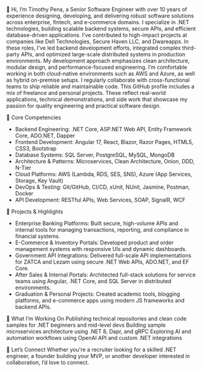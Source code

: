 👋 Hi, I’m Timothy Pena, a Senior Software Engineer with over 10 years of experience designing, developing, and delivering robust software solutions across enterprise, fintech, and e-commerce domains. I specialize in .NET technologies, building scalable backend systems, secure APIs, and efficient database-driven applications.
I’ve contributed to high-impact projects at companies like Dell Technologies, Secure Haven LLC, and Dwareapps. In these roles, I’ve led backend development efforts, integrated complex third-party APIs, and optimized large-scale distributed systems in production environments.
My development approach emphasizes clean architecture, modular design, and performance-focused engineering. I’m comfortable working in both cloud-native environments such as AWS and Azure, as well as hybrid on-premise setups. I regularly collaborate with cross-functional teams to ship reliable and maintainable code.
This GitHub profile includes a mix of freelance and personal projects. These reflect real-world applications, technical demonstrations, and side work that showcase my passion for quality engineering and practical software design.

🧰 Core Competencies
- Backend Engineering: .NET Core, ASP.NET Web API, Entity Framework Core, ADO.NET, Dapper
- Frontend Development: Angular 17, React, Blazor, Razor Pages, HTML5, CSS3, Bootstrap
- Database Systems: SQL Server, PostgreSQL, MySQL, MongoDB
- Architecture & Patterns: Microservices, Clean Architecture, Onion, DDD, N-Tier
- Cloud Platforms: AWS (Lambda, RDS, SES, SNS), Azure (App Services, Storage, Key Vault)
- DevOps & Testing: Git/GitHub, CI/CD, xUnit, NUnit, Jasmine, Postman, Docker
- API Development: RESTful APIs, Web Services, SOAP, SignalR, WCF

🔨 Projects & Highlights
- Enterprise Banking Platforms: Built secure, high-volume APIs and internal tools for managing transactions, reporting, and compliance in financial systems.
- E-Commerce & Inventory Portals: Developed product and order management systems with responsive UIs and dynamic dashboards.
- Government API Integrations: Delivered full-scale API implementations for ZATCA and Lezam using secure .NET Web APIs, ADO.NET, and EF Core.
- After Sales & Internal Portals: Architected full-stack solutions for service teams using Angular, .NET Core, and SQL Server in distributed environments.
- Graduation & Personal Projects: Created academic tools, blogging platforms, and e-commerce apps using modern JS frameworks and backend APIs.

🌱 What I’m Working On
Publishing technical repositories and clean code samples for .NET beginners and mid-level devs
Building sample microservices architecture using .NET 8, Dapr, and gRPC
Exploring AI and automation workflows using OpenAI API and custom .NET integrations

🤝 Let’s Connect
Whether you're a recruiter looking for a skilled .NET engineer, a founder building your MVP, or another developer interested in collaboration, I’d love to connect.

